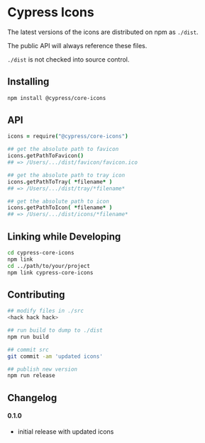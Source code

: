 # Cypress Icons

The latest versions of the icons are distributed on npm as `./dist`.

The public API will always reference these files.

`./dist` is not checked into source control.

## Installing

```bash
npm install @cypress/core-icons
```

## API

```coffeescript
icons = require("@cypress/core-icons")

## get the absolute path to favicon
icons.getPathToFavicon()
## => /Users/.../dist/favicon/favicon.ico

## get the absolute path to tray icon
icons.getPathToTray( *filename* )
## => /Users/.../dist/tray/*filename*

## get the absolute path to icon
icons.getPathToIcon( *filename* )
## => /Users/.../dist/icons/*filename*
```

## Linking while Developing

```bash
cd cypress-core-icons
npm link
cd ../path/to/your/project
npm link cypress-core-icons
```

## Contributing

```bash
## modify files in ./src
<hack hack hack>

## run build to dump to ./dist
npm run build

## commit src
git commit -am 'updated icons'

## publish new version
npm run release
```

## Changelog

#### 0.1.0
- initial release with updated icons
